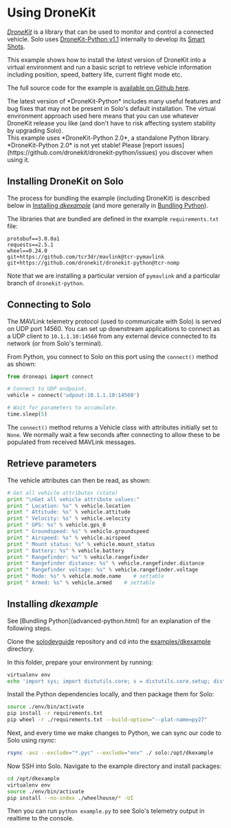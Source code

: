 # Using DroneKit

*[DroneKit](http://dronekit.io/)* is a library that can be used to monitor and control a connected vehicle. Solo uses [DroneKit-Python v1.1](http://python.dronekit.io/) internally to develop its [Smart Shots](concept-smartshot.html). 

This example shows how to install the *latest* version of DroneKit into a virtual environment and run a basic script to retrieve vehicle information including position, speed, battery life, current flight mode etc.

The full source code for the example is [available on Github here](https://github.com/3drobotics/solodevguide/tree/master/examples/dkexample).

<aside class="note">
The latest version of *DroneKit-Python* includes many useful features and bug fixes that may not be present in Solo's default installation. The virtual environment approach used here means that you can use whatever DroneKit release you like (and don't have to risk affecting system stability by upgrading Solo).
</aside>

<aside class="caution">
This example uses *DroneKit-Python 2.0*, a standalone Python library. *DroneKit-Python 2.0* is not yet stable! Please [report issues](https://github.com/dronekit/dronekit-python/issues) you discover when using it.
</aside>


## Installing DroneKit on Solo

The process for bundling the example (including DroneKit) is described below in [Installing _dkexample_](#installing-dkexample) (and more generally in [Bundling Python](advanced-python.html)). 

The libraries that are bundled are defined in the example `requirements.txt` file:

```
protobuf==3.0.0a1
requests==2.5.1
wheel==0.24.0
git+https://github.com/tcr3dr/mavlink@tcr-pymavlink
git+https://github.com/dronekit/dronekit-python@tcr-nomp
```

Note that we are installing a particular version of `pymavlink` and a particular branch of `dronekit-python`.



## Connecting to Solo

The MAVLink telemetry protocol (used to communicate with Solo) is served on UDP port 14560. You can set up downstream applications to connect as a UDP client to `10.1.1.10:14560` from any external device connected to its network (or from Solo's terminal).

From Python, you connect to Solo on this port using the `connect()` method as shown:

```py
from droneapi import connect

# Connect to UDP endpoint.
vehicle = connect('udpout:10.1.1.10:14560')

# Wait for parameters to accumulate.
time.sleep(5)
```

The `connect()` method returns a Vehicle class with attributes initially set to `None`. We normally wait a few seconds after connecting to allow these to be populated from received MAVLink messages.



## Retrieve parameters

The vehicle attributes can then be read, as shown:

```py
# Get all vehicle attributes (state)
print "\nGet all vehicle attribute values:"
print " Location: %s" % vehicle.location
print " Attitude: %s" % vehicle.attitude
print " Velocity: %s" % vehicle.velocity
print " GPS: %s" % vehicle.gps_0
print " Groundspeed: %s" % vehicle.groundspeed
print " Airspeed: %s" % vehicle.airspeed
print " Mount status: %s" % vehicle.mount_status
print " Battery: %s" % vehicle.battery
print " Rangefinder: %s" % vehicle.rangefinder
print " Rangefinder distance: %s" % vehicle.rangefinder.distance
print " Rangefinder voltage: %s" % vehicle.rangefinder.voltage
print " Mode: %s" % vehicle.mode.name    # settable
print " Armed: %s" % vehicle.armed    # settable
```

## Installing _dkexample_

<aside class="note">
See [Bundling Python](advanced-python.html) for an explanation of the following steps.
</aside>

Clone the [solodevguide](https://github.com/3drobotics/solodevguide) repository and cd into the [examples/dkexample](https://github.com/3drobotics/solodevguide/tree/master/examples/dkexample) directory.

In this folder, prepare your environment by running:

```sh
virtualenv env
echo 'import sys; import distutils.core; s = distutils.core.setup; distutils.core.setup = (lambda s: (lambda **kwargs: (kwargs.__setitem__("ext_modules", []), s(**kwargs))))(s)' > env/lib/python2.7/site-packages/distutils.pth
```

Install the Python dependencies locally, and then package them for Solo:

```sh
source ./env/bin/activate
pip install -r requirements.txt
pip wheel -r ./requirements.txt --build-option="--plat-name=py27"
```

Next, and every time we make changes to Python, we can sync our code to Solo using *rsync*:

```sh
rsync -avz --exclude="*.pyc" --exclude="env" ./ solo:/opt/dkexample
```

Now SSH into Solo. Navigate to the example directory and install packages:

```sh
cd /opt/dkexample
virtualenv env
source ./env/bin/activate
pip install --no-index ./wheelhouse/* -UI
```

Then you can run `python example.py` to see Solo's telemetry output in realtime to the console.

